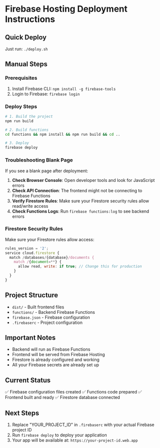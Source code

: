 # Firebase Hosting Deployment Instructions

## Quick Deploy
Just run: `./deploy.sh`

## Manual Steps

### Prerequisites
1. Install Firebase CLI: `npm install -g firebase-tools`
2. Login to Firebase: `firebase login`

### Deploy Steps
```bash
# 1. Build the project
npm run build

# 2. Build functions
cd functions && npm install && npm run build && cd ..

# 3. Deploy
firebase deploy
```

### Troubleshooting Blank Page

If you see a blank page after deployment:

1. **Check Browser Console**: Open developer tools and look for JavaScript errors
2. **Check API Connection**: The frontend might not be connecting to Firebase Functions
3. **Verify Firestore Rules**: Make sure your Firestore security rules allow read/write access
4. **Check Functions Logs**: Run `firebase functions:log` to see backend errors

### Firestore Security Rules
Make sure your Firestore rules allow access:
```javascript
rules_version = '2';
service cloud.firestore {
  match /databases/{database}/documents {
    match /{document=**} {
      allow read, write: if true; // Change this for production
    }
  }
}
```

## Project Structure
- `dist/` - Built frontend files
- `functions/` - Backend Firebase Functions
- `firebase.json` - Firebase configuration
- `.firebaserc` - Project configuration

## Important Notes
- Backend will run as Firebase Functions
- Frontend will be served from Firebase Hosting
- Firestore is already configured and working
- All your Firebase secrets are already set up

## Current Status
✅ Firebase configuration files created
✅ Functions code prepared
✅ Frontend built and ready
✅ Firestore database connected

## Next Steps
1. Replace "YOUR_PROJECT_ID" in `.firebaserc` with your actual Firebase project ID
2. Run `firebase deploy` to deploy your application
3. Your app will be available at: `https://your-project-id.web.app`